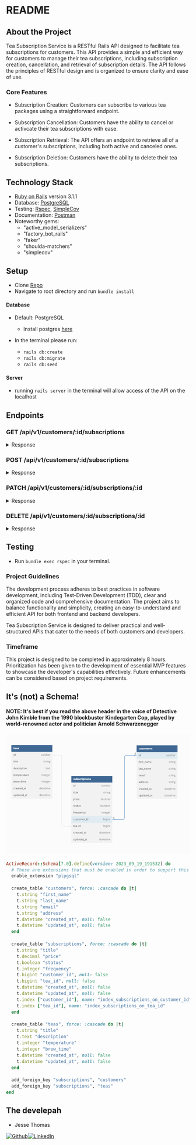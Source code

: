 # README

## About the Project

  Tea Subscription Service is a RESTful Rails API designed to facilitate tea subscriptions for customers. This API provides a simple and efficient way for customers to manage their tea subscriptions, including subscription creation, cancellation, and retrieval of subscription details. The API follows the principles of RESTful design and is organized to ensure clarity and ease of use.

### Core Features

 - Subscription Creation: Customers can subscribe to various tea packages using a straightforward endpoint.

 - Subscription Cancellation: Customers have the ability to cancel or activcate their tea subscriptions with ease.

 - Subscription Retrieval: The API offers an endpoint to retrieve all of a customer's subscriptions, including both active and canceled ones.

 - Subscription Deletion: Customers have the ability to delete their tea subscriptions.


## Technology Stack

 - [Ruby on Rails](https://www.ruby-lang.org/en/downloads/) version 3.1.1
 - Database: [PostgreSQL](https://www.moncefbelyamani.com/how-to-install-postgresql-on-a-mac-with-homebrew-and-lunchy/)
 - Testing: [Rspec](https://github.com/rspec/rspec-rails), [SimpleCov](https://github.com/simplecov-ruby/simplecov)
 - Documentation: [Postman](https://learning.postman.com/docs/developer/postman-api/intro-api/)
 - Noteworthy gems:
    - "active_model_serializers"
    - "factory_bot_rails"
    - "faker"
    - "shoulda-matchers"
    - "simplecov"

## Setup
 - Clone [Repo](https://github.com/jgthomas-12/tea_subscription)
 - Navigate to root directory and run `bundle install`
  #### Database
  - Default: PostgreSQL
    - Install postgres [here](https://www.moncefbelyamani.com/how-to-install-postgresql-on-a-mac-with-homebrew-and-lunchy/)

  - In the terminal please run:
    - `rails db:create`
    - `rails db:migrate`
    - `rails db:seed`
  #### Server
  - running `rails server` in the terminal will allow access of the API on the localhost


## Endpoints

### GET /api/v1/customers/:id/subscriptions
<details>
<summary>Response</summary>
Fetches a list of subscriptions for a specific customer.

Status: 200 OK

```json
{
    "data": [
        {
            "id": "1",
            "type": "subscriptions",
            "attributes": {
                "title": "S.E.S",
                "price": 74.35,
                "status": true,
                "frequency": "weekly"
            }
        },
        {
            "id": "5",
            "type": "subscriptions",
            "attributes": {
                "title": "Chakra",
                "price": 93.29,
                "status": false,
                "frequency": "monthly"
            }
        },
        {
            "id": "23",
            "type": "subscriptions",
            "attributes": {
                "title": "Eve",
                "price": 59.01,
                "status": true,
                "frequency": "monthly"
            }
        },
        {
            "id": "40",
            "type": "subscriptions",
            "attributes": {
                "title": "As One",
                "price": 48.41,
                "status": false,
                "frequency": "weekly"
            }
        },
        {
            "id": "41",
            "type": "subscriptions",
            "attributes": {
                "title": "g.o.d",
                "price": 45.98,
                "status": true,
                "frequency": "weekly"
            }
        }
    ]
}
```
</details>

### POST /api/v1/customers/:id/subscriptions

<details>
<summary>Response</summary>
Creates a new subscription for a specific customer.

Status: 201 Created

```json
{
    "title": "Super Sayan Bombambadier",
    "price": 60.66,
    "status": false,
    "frequency": "annually",
    "tea_id": 4
}
```
</details>

### PATCH /api/v1/customers/:id/subscriptions/:id

<details>
<summary>Response</summary>
Updates the status of a sustomer's subscription.

Status: 202 Accepted

cancel
```json
{
    "status": false
}
```

activate
```json
{
    "status": true
}
```
</details>

### DELETE /api/v1/customers/:id/subscriptions/:id

<details>
<summary>Response</summary>
Deletes a customer's subscription by id.

Status: 200 OK
</details>


## Testing

 - Run `bundle exec rspec` in your terminal.

### Project Guidelines
The development process adheres to best practices in software development, including Test-Driven Development (TDD), clear and organized code and comprehensive documentation. The project aims to balance functionality and simplicity, creating an easy-to-understand and efficient API for both frontend and backend developers.

Tea Subscription Service is designed to deliver practical and well-structured APIs that cater to the needs of both customers and developers.

### Timeframe
This project is designed to be completed in approximately 8 hours. Prioritization has been given to the development of essential MVP features to showcase the developer's capabilities effectively. Future enhancements can be considered based on project requirements.

## It's (not) a Schema!
#### NOTE: It's best if you read the above header in the voice of Detective John Kimble from the 1990 blockbuster Kindegarten Cop, played by world-renowned actor and politician Arnold Schwarzenegger

![schema](/images/schema.png)

```ruby
ActiveRecord::Schema[7.0].define(version: 2023_09_19_191532) do
  # These are extensions that must be enabled in order to support this database
  enable_extension "plpgsql"

  create_table "customers", force: :cascade do |t|
    t.string "first_name"
    t.string "last_name"
    t.string "email"
    t.string "address"
    t.datetime "created_at", null: false
    t.datetime "updated_at", null: false
  end

  create_table "subscriptions", force: :cascade do |t|
    t.string "title"
    t.decimal "price"
    t.boolean "status"
    t.integer "frequency"
    t.bigint "customer_id", null: false
    t.bigint "tea_id", null: false
    t.datetime "created_at", null: false
    t.datetime "updated_at", null: false
    t.index ["customer_id"], name: "index_subscriptions_on_customer_id"
    t.index ["tea_id"], name: "index_subscriptions_on_tea_id"
  end

  create_table "teas", force: :cascade do |t|
    t.string "title"
    t.text "description"
    t.integer "temperature"
    t.integer "brew_time"
    t.datetime "created_at", null: false
    t.datetime "updated_at", null: false
  end

  add_foreign_key "subscriptions", "customers"
  add_foreign_key "subscriptions", "teas"
end
```

## The develepah

- Jesse Thomas

[![Github](https://img.shields.io/badge/GitHub-100000?style=for-the-badge&logo=github&logoColor=white)](https://www.linkedin.com/in/jesse-g-thomas/)[![LinkedIn](https://img.shields.io/badge/LinkedIn-0077B5?style=for-the-badge&logo=linkedin&logoColor=white)](https://github.com/jgthomas-12)